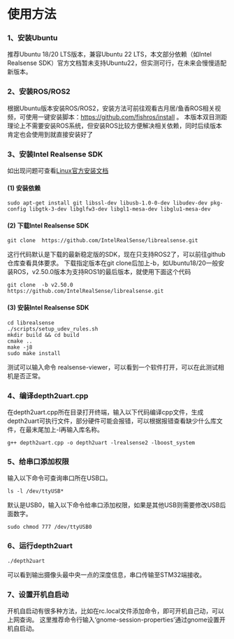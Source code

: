 # 使用方法
### 1、安装Ubuntu
推荐Ubuntu 18/20 LTS版本，兼容Ubuntu 22 LTS，本文部分依赖（如Intel Realsense SDK）官方文档暂未支持Ubuntu22，但实测可行，在未来会慢慢适配新版本。

### 2、安装ROS/ROS2
根据Ubuntu版本安装ROS/ROS2，安装方法可前往观看古月居/鱼香ROS相关视频，可使用一键安装脚本：https://github.com/fishros/install 。
本版本双目测距理论上不需要安装ROS系统，但安装ROS比较方便解决相关依赖，同时后续版本肯定也会使用到就直接安装好了

### 3、安装Intel Realsense SDK
如出现问题可查看[Linux官方安装文档](https://github.com/IntelRealSense/librealsense/blob/master/doc/installation.md)

#### (1) 安装依赖
```
sudo apt-get install git libssl-dev libusb-1.0-0-dev libudev-dev pkg-config libgtk-3-dev libglfw3-dev libgl1-mesa-dev libglu1-mesa-dev
```
#### (2) 下载Intel Realsense SDK
``` 
git clone  https://github.com/IntelRealSense/librealsense.git
```
这行代码默认是下载的最新稳定版的SDK，现在只支持ROS2了，可以前往github仓库查看具体要求。
下载指定版本在git clone后加上-b，如Ubuntu18/20一般安装ROS，v2.50.0版本为支持ROS1的最后版本，就使用下面这个代码
``` 
git clone  -b v2.50.0 https://github.com/IntelRealSense/librealsense.git
```
#### (3) 安装Intel Realsense SDK
```
cd librealsense
./scripts/setup_udev_rules.sh
mkdir build && cd build
cmake ..
make -j8
sudo make install
```
测试可以输入命令 realsense-viewer，可以看到一个软件打开，可以在此测试相机是否正常。

### 4、编译depth2uart.cpp
在depth2uart.cpp所在目录打开终端，输入以下代码编译cpp文件，生成depth2uart可执行文件，部分硬件可能会报错，可以根据报错查看缺少什么库文件，在最末尾加上-l再输入库名称。
```
g++ depth2uart.cpp -o depth2uart -lrealsense2 -lboost_system
```

### 5、给串口添加权限
输入以下命令可查询串口所在USB口。
```
ls -l /dev/ttyUSB* 
```
默认是USB0，输入以下命令给串口添加权限，如果是其他USB则需要修改USB后面数字。
```
sudo chmod 777 /dev/ttyUSB0
```

### 6、运行depth2uart
```
./depth2uart 
```
可以看到输出摄像头最中央一点的深度信息，串口传输至STM32端接收。

### 7、设置开机自启动
开机自启动有很多种方法，比如在rc.local文件添加命令，即可开机自己动，可以上网查询。
这里推荐命令行输入‘gnome-session-properties’通过gnome设置开机自启动。